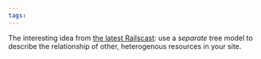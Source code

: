 ```yaml
---
tags: 
---
```


The interesting idea from [the latest Railscast](http://railscasts.com/episodes/162-tree-based-navigation): use a *separate* tree model to describe the relationship of other, heterogenous resources in your site.
